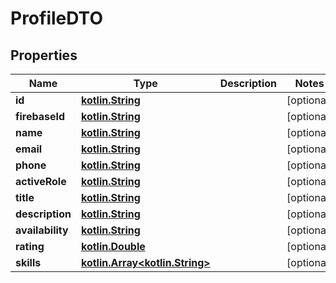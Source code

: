 # ProfileDTO

## Properties
Name | Type | Description | Notes
------------ | ------------- | ------------- | -------------
**id** | [**kotlin.String**](.md) |  |  [optional]
**firebaseId** | [**kotlin.String**](.md) |  |  [optional]
**name** | [**kotlin.String**](.md) |  |  [optional]
**email** | [**kotlin.String**](.md) |  |  [optional]
**phone** | [**kotlin.String**](.md) |  |  [optional]
**activeRole** | [**kotlin.String**](.md) |  |  [optional]
**title** | [**kotlin.String**](.md) |  |  [optional]
**description** | [**kotlin.String**](.md) |  |  [optional]
**availability** | [**kotlin.String**](.md) |  |  [optional]
**rating** | [**kotlin.Double**](.md) |  |  [optional]
**skills** | [**kotlin.Array&lt;kotlin.String&gt;**](.md) |  |  [optional]
